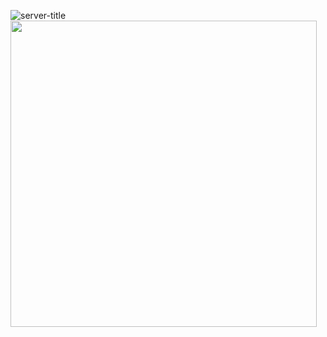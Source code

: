 ![server-title](https://github.com/user-attachments/assets/3390f03c-5b9f-41da-bf00-015ccd232c11)
<img src="https://api.mcstatus.io/v2/widget/java/labyrinth-mc.net" width="490">
